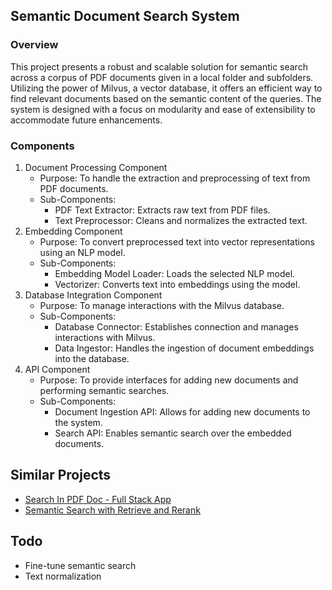 ## Semantic Document Search System

### Overview
This project presents a robust and scalable solution for semantic search across a corpus of PDF documents given in a local folder and subfolders. Utilizing the power of Milvus, a vector database, it offers an efficient way to find relevant documents based on the semantic content of the queries. The system is designed with a focus on modularity and ease of extensibility to accommodate future enhancements.

### Components
1. Document Processing Component
    - Purpose: To handle the extraction and preprocessing of text from PDF documents.
    - Sub-Components:
        - PDF Text Extractor: Extracts raw text from PDF files.
        - Text Preprocessor: Cleans and normalizes the extracted text.
2. Embedding Component
    - Purpose: To convert preprocessed text into vector representations using an NLP model.
    - Sub-Components:
        - Embedding Model Loader: Loads the selected NLP model.
        - Vectorizer: Converts text into embeddings using the model.
3. Database Integration Component
    - Purpose: To manage interactions with the Milvus database.
    - Sub-Components:
        - Database Connector: Establishes connection and manages interactions with Milvus.
        - Data Ingestor: Handles the ingestion of document embeddings into the database.
4. API Component
    - Purpose: To provide interfaces for adding new documents and performing semantic searches.
    - Sub-Components:
        - Document Ingestion API: Allows for adding new documents to the system.
        - Search API: Enables semantic search over the embedded documents.

## Similar Projects
- [Search In PDF Doc - Full Stack App](https://medium.com/@dbabbs/guide-create-a-full-stack-semantic-search-web-app-with-custom-documents-edeae2b35b3c)
- [Semantic Search with Retrieve and Rerank](https://huggingface.co/spaces/nickmuchi/semantic-search-with-retrieve-and-rerank/tree/main)

## Todo
* Fine-tune semantic search
* Text normalization
